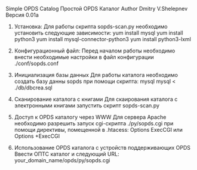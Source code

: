 Simple OPDS Catalog
Простой OPDS Каталог
Author Dmitry V.Shelepnev
Версия 0.01a

1. Установка:
Для работы скрипта sopds-scan.py необходимо установить следующие зависимости:
yum install mysql
yum install python3
yum install mysql-connector-python3
yum install python3-lxml

2. Конфигурационный файл:
Перед началом работы необходимо внести необходимые настройки в файл конфигурации ./conf/sopds.conf

3. Инициализация базы данных
Для работы каталога необходимо создать базу данны sopds при помощи скрипта:
mysql mysql < ./db/dbcrea.sql

4. Сканирование каталога с книгами
Для скаирования каталога с электронными книгами запустить скрипт sopds-scan.py

5. Доступ к OPDS каталогу через WWW
Для сервера Apache необходимо разрешить запуск cgi-скрипта ./py/sopds.cgi
при помощи директивы, помещенной в .htacess:
Options ExecCGI
или
Options +ExecCGI

6. Использование OPDS каталога с устройств поддерживающих OPDS
Ввести ОПТС каталог и следующий URL: your_domain_name/opds/py/sopds.cgi
